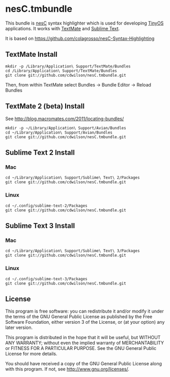 # nesC.tmbundle #

This bundle is [nesC](http://nescc.sourceforge.net/) syntax highlighter which is used for developing [TinyOS](http://www.tinyos.net/) applications.
It works with [TextMate](http://macromates.com/) and [Sublime Text](http://www.sublimetext.com).

It is based on <https://github.com/colagrosso/nesC-Syntax-Highlighting>

## TextMate Install ##

    mkdir -p /Library/Application\ Support/TextMate/Bundles
    cd /Library/Application\ Support/TextMate/Bundles
    git clone git://github.com/cdwilson/nesC.tmbundle.git

Then, from within TextMate select Bundles -> Bundle Editor -> Reload Bundles

## TextMate 2 (beta) Install ##

See <http://blog.macromates.com/2011/locating-bundles/>

    mkdir -p ~/Library/Application\ Support/Avian/Bundles
    cd ~/Library/Application\ Support/Avian/Bundles
    git clone git://github.com/cdwilson/nesC.tmbundle.git

## Sublime Text 2 Install ##

### Mac ###

    cd ~/Library/Application\ Support/Sublime\ Text\ 2/Packages
    git clone git://github.com/cdwilson/nesC.tmbundle.git

### Linux ###

    cd ~/.config/sublime-text-2/Packages
    git clone git://github.com/cdwilson/nesC.tmbundle.git

## Sublime Text 3 Install ##

### Mac ###

    cd ~/Library/Application\ Support/Sublime\ Text\ 3/Packages
    git clone git://github.com/cdwilson/nesC.tmbundle.git

### Linux ###

    cd ~/.config/sublime-text-3/Packages
    git clone git://github.com/cdwilson/nesC.tmbundle.git


## License ##

This program is free software: you can redistribute it and/or modify
it under the terms of the GNU General Public License as published by
the Free Software Foundation, either version 3 of the License, or
(at your option) any later version.

This program is distributed in the hope that it will be useful,
but WITHOUT ANY WARRANTY; without even the implied warranty of
MERCHANTABILITY or FITNESS FOR A PARTICULAR PURPOSE.  See the
GNU General Public License for more details.

You should have received a copy of the GNU General Public License
along with this program.  If not, see <http://www.gnu.org/licenses/>.
